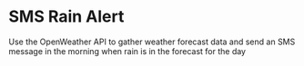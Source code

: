 # SMS Rain Alert

Use the OpenWeather API to gather weather forecast data and send an SMS message in the morning when rain is in the forecast for the day
